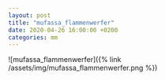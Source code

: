 ```yaml
---
layout: post
title: "mufassa_flammenwerfer"
date: 2020-04-26 16:00:00 +0200
categories: mm
---
```

![mufassa_flammenwerfer]({% link /assets/img/mufassa_flammenwerfer.png %})

